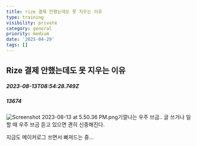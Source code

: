 ```yaml
---
title: rize 결제 안했는데도 못 지우는 이유
type: training
visibility: private
category: general
priority: medium
date: '2025-04-29'
tags: []
---
```

## Rize 결제 안했는데도 못 지우는 이유
##### 2023-08-13T08:54:28.749Z
##### 13674

<p class="leading-6 my-2 dark:text-[#eaeaec]"><img src="https://media.disquiet.io/images/makerlog/8ca3c7d7db6ba1ab9cfcbc99c4e19b66f184659740d91ccf554bf784d221e972" alt="Screenshot 2023-08-13 at 5.50.36 PM.png" title="Screenshot 2023-08-13 at 5.50.36 PM.png">기깔나는 우주 브금.. 글 쓰거나 일할 때 우주 브금 듣고 있으면 괜히 신중해진다.</p><p class="leading-6 my-2 dark:text-[#eaeaec]">지금도 메이커로그 쓰면서 빠져드는 중...</p>

